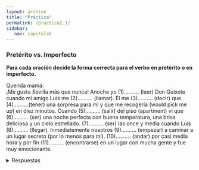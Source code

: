 ```yaml
---
layout: archive
title: "Práctica"
permalink: /practica2.1/
sidebar:
   nav: capitulo2
---
```

### Pretérito vs. Imperfecto

**Para cada oración decide la forma correcta para el verbo en pretérito o en imperfecto.**

Querida mamá:  
¡Me gusta Sevilla más que nunca! Anoche yo (1).......... (leer) Don Quixote cuando mi amigo Luis me (2).......... (llamar). Él me (3).......... (decir) que (4)..........(tener) una sorpresa para mí y que me recogería (would pick me up) en diez minutos. Cuando (5).......... (salir) del piso (apartment) vi que (6).......... (ser) una noche perfecta con buena temperatura, una brisa deliciosa y un cielo estrellado. (7).......... (ser) las once y media cuando Luis (8).......... (llegar). Inmediatemente nosotros (9).......... (empezar) a caminar a un lugar secreto (por lo menos para mí). (10).......... (andar) por casi media hora y por fin (11).......... (encontrarse) en un lugar con mucha gente y fue muy emocionante.


<details>
  <summary>Respuestas</summary>

  1. leía           
  2. llamó         
  3. dijo          
  4. tenía         
  5. salí          
  6. era           
  7. Eran          
  8. llegó          
  9. empezamos           
  10. anduvimos         
  11. nos encontramos
